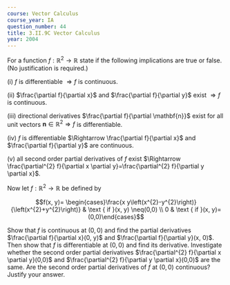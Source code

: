 ```yaml
---
course: Vector Calculus
course_year: IA
question_number: 44
title: 3.II.9C Vector Calculus
year: 2004
---
```



For a function $f: \mathbb{R}^{2} \rightarrow \mathbb{R}$ state if the following implications are true or false. (No justification is required.)

(i) $f$ is differentiable $\Rightarrow f$ is continuous.

(ii) $\frac{\partial f}{\partial x}$ and $\frac{\partial f}{\partial y}$ exist $\Rightarrow f$ is continuous.

(iii) directional derivatives $\frac{\partial f}{\partial \mathbf{n}}$ exist for all unit vectors $\mathbf{n} \in \mathbb{R}^{2} \Rightarrow f$ is differentiable.

(iv) $f$ is differentiable $\Rightarrow \frac{\partial f}{\partial x}$ and $\frac{\partial f}{\partial y}$ are continuous.

(v) all second order partial derivatives of $f$ exist $\Rightarrow \frac{\partial^{2} f}{\partial x \partial y}=\frac{\partial^{2} f}{\partial y \partial x}$.

Now let $f: \mathbb{R}^{2} \rightarrow \mathbb{R}$ be defined by

$$f(x, y)= \begin{cases}\frac{x y\left(x^{2}-y^{2}\right)}{\left(x^{2}+y^{2}\right)} & \text { if }(x, y) \neq(0,0) \\ 0 & \text { if }(x, y)=(0,0)\end{cases}$$

Show that $f$ is continuous at $(0,0)$ and find the partial derivatives $\frac{\partial f}{\partial x}(0, y)$ and $\frac{\partial f}{\partial y}(x, 0)$. Then show that $f$ is differentiable at $(0,0)$ and find its derivative. Investigate whether the second order partial derivatives $\frac{\partial^{2} f}{\partial x \partial y}(0,0)$ and $\frac{\partial^{2} f}{\partial y \partial x}(0,0)$ are the same. Are the second order partial derivatives of $f$ at $(0,0)$ continuous? Justify your answer.
